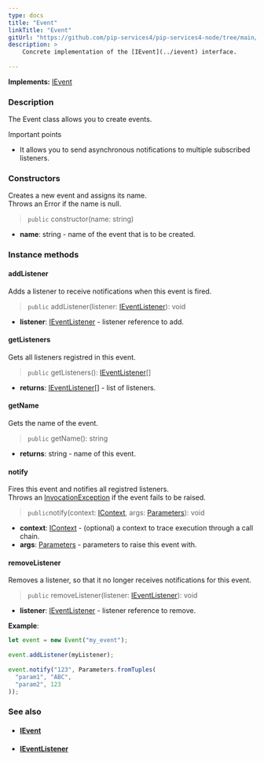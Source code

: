 ```yaml
---
type: docs
title: "Event"
linkTitle: "Event"
gitUrl: "https://github.com/pip-services4/pip-services4-node/tree/main/pip-services4-rpc-node"
description: > 
    Concrete implementation of the [IEvent](../ievent) interface.
   
---
```


**Implements:** [IEvent](../ievent)

### Description

The Event class allows you to create events.

Important points

- It allows you to send asynchronous notifications to multiple subscribed listeners.

### Constructors

Creates a new event and assigns its name.  
Throws an Error if the name is null.

> `public` constructor(name: string)

- **name**: string - name of the event that is to be created.

### Instance methods

#### addListener
Adds a listener to receive notifications when this event is fired.

> `public` addListener(listener: [IEventListener](../ievent_listener)): void

- **listener**: [IEventListener](../ievent_listener) - listener reference to add.

#### getListeners
Gets all listeners registred in this event.

> `public` getListeners(): [IEventListener](../ievent_listener)[]

- **returns**: [IEventListener](../ievent_listener)[] - list of listeners.

#### getName
Gets the name of the event.

> `public` getName(): string 

- **returns**: string - name of this event.

#### notify
Fires this event and notifies all registred listeners.  
Throws an [InvocationException](../../../commons/errors/invocation_exception) if the event fails to be raised.

> `public`notify(context: [IContext](../../../components/context/icontext), args: [Parameters](../../../components/exec/parameters)): void

- **context**: [IContext](../../../components/context/icontext) - (optional) a context to trace execution through a call chain.
- **args**: [Parameters](../../../components/exec/parameters) - parameters to raise this event with.

#### removeListener
Removes a listener, so that it no longer receives notifications for this event.

> `public` removeListener(listener: [IEventListener](../ievent_listener)): void

- **listener**: [IEventListener](../ievent_listener) - listener reference to remove.

**Example**:

```typescript
let event = new Event("my_event");
 
event.addListener(myListener);
  
event.notify("123", Parameters.fromTuples(
  "param1", "ABC",
  "param2", 123
));

```

### See also
- #### [IEvent](../ievent)
- #### [IEventListener](../ievent_listener)
